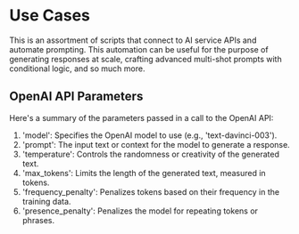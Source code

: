 # Use Cases #

This is an assortment of scripts that connect to AI service APIs and automate prompting. This automation can be useful for the purpose of generating responses at scale, crafting advanced multi-shot prompts with conditional logic, and so much more.

## OpenAI API Parameters ##

Here's a summary of the parameters passed in a call to the OpenAI API:

1. 'model': Specifies the OpenAI model to use (e.g., 'text-davinci-003').
2. 'prompt': The input text or context for the model to generate a response.
3. 'temperature': Controls the randomness or creativity of the generated text.
4. 'max_tokens': Limits the length of the generated text, measured in tokens.
5. 'frequency_penalty': Penalizes tokens based on their frequency in the training data.
6. 'presence_penalty': Penalizes the model for repeating tokens or phrases.
